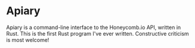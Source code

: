 # Apiary

Apiary is a command-line interface to the Honeycomb.io API, written in Rust.
This is the first Rust program I've ever written.
Constructive criticism is most welcome!
